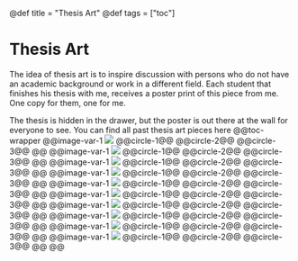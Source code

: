 @def title = "Thesis Art" 
@def tags = ["toc"] 
# Thesis Art
The idea of thesis art is to inspire discussion with persons who do not have an academic background or work in a different field. Each student that finishes his thesis with me, receives a poster print of this piece from me. One copy for them, one for me.

The thesis is hidden in the drawer, but the poster is out there at the wall for everyone to see. You can find all past thesis art pieces here
@@toc-wrapper
	@@image-var-1 [![](/assets/toc-previews/thesis-art/Edoardo-Pinzuti.jpg)](Edoardo-Pinzuti)
		@@circle-1@@
		@@circle-2@@
		@@circle-3@@
	@@
	@@image-var-1 [![](/assets/toc-previews/thesis-art/Felix-Schröder.jpg)](Felix-Schröder)
		@@circle-1@@
		@@circle-2@@
		@@circle-3@@
	@@
	@@image-var-1 [![](/assets/toc-previews/thesis-art/Jiameng-Wu.jpg)](Jiameng-Wu)
		@@circle-1@@
		@@circle-2@@
		@@circle-3@@
	@@
	@@image-var-1 [![](/assets/toc-previews/thesis-art/Judith-Schepers.jpg)](Judith-Schepers)
		@@circle-1@@
		@@circle-2@@
		@@circle-3@@
	@@
	@@image-var-1 [![](/assets/toc-previews/thesis-art/Karolis-Degutis.jpg)](Karolis-Degutis)
		@@circle-1@@
		@@circle-2@@
		@@circle-3@@
	@@
	@@image-var-1 [![](/assets/toc-previews/thesis-art/Katharina-Groß.jpg)](Katharina-Groß)
		@@circle-1@@
		@@circle-2@@
		@@circle-3@@
	@@
	@@image-var-1 [![](/assets/toc-previews/thesis-art/Katja-Haeusser.jpg)](Katja-Haeusser)
		@@circle-1@@
		@@circle-2@@
		@@circle-3@@
	@@
	@@image-var-1 [![](/assets/toc-previews/thesis-art/Lilli-Kaufhold.jpg)](Lilli-Kaufhold)
		@@circle-1@@
		@@circle-2@@
		@@circle-3@@
	@@
	@@image-var-1 [![](/assets/toc-previews/thesis-art/Lisa-Marie-Vortmann.jpg)](Lisa-Marie-Vortmann)
		@@circle-1@@
		@@circle-2@@
		@@circle-3@@
	@@
	@@image-var-1 [![](/assets/toc-previews/thesis-art/Maria-Sokotuschenko.jpg)](Maria-Sokotuschenko)
		@@circle-1@@
		@@circle-2@@
		@@circle-3@@
	@@
@@